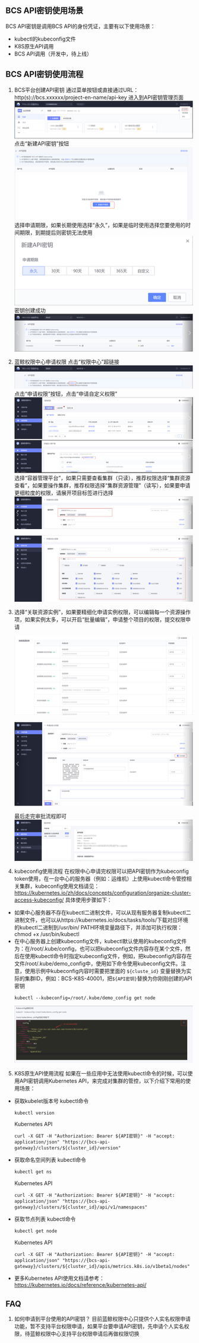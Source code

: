 
## BCS API密钥使用场景
BCS API密钥是调用BCS API的身份凭证，主要有以下使用场景：
* kubectl的kubeconfig文件
* K8S原生API调用
* BCS API调用（开发中，待上线）

## BCS API密钥使用流程
1. BCS平台创建API密钥
    通过菜单按钮或直接通过URL：http(s)://bcs.xxxxxx/project-en-name/api-key  进入到API密钥管理页面
    ![-w2020](../assets/api_key_enter.png)
    点击“新建API密钥”按钮
    ![-w2020](../assets/api_key_create.png)
    选择申请期限，如果长期使用选择“永久”，如果是临时使用选择您要使用的时间期限，到期提后则密钥无法使用
    ![-w2020](../assets/api_key_period.png)
    密钥创建成功
    ![-w2020](../assets/api_key_success.png)

2. 蓝鲸权限中心申请权限
    点击“权限中心”超链接
    ![-w2020](../assets/api_key_permission.png)
    点击“申请权限”按钮，点击“申请自定义权限”
    ![-w2020](../assets/api_key_permission_apply.png)
    ![-w2020](../assets/api_key_permission_custom.png)
    选择“容器管理平台”，如果只需要查看集群（只读），推荐权限选择“集群资源查看”，如果要操作集群，推荐权限选择“集群资源管理”（读写），如果要申请更细粒度的权限，请展开项目标签进行选择
    ![-w2020](../assets/api_key_permission_manager_1.png)

    ![-w2020](../assets/api_key_permission_manager_2.png)

3. 选择“关联资源实例”，如果要精细化申请实例权限，可以编辑每一个资源操作项，如果实例太多，可以开启“批量编辑”，申请整个项目的权限，提交权限申请

    ![-w2020](../assets/api_key_permission_batch_1.png)

    ![-w2020](../assets/api_key_permission_batch_2.png)

    最后走完审批流程即可
    ![-w2020](../assets/api_key_permission_approval.png)

4. kubeconfig使用流程
    在权限中心申请完权限可以把API密钥作为kubeconfig token使用，在一台中心的服务器（例如：运维机）上使用kubectl命令管控相关集群，kubeconfig使用文档请见：https://kubernetes.io/zh/docs/concepts/configuration/organize-cluster-access-kubeconfig/
    具体使用步骤如下：
* 如果中心服务器不存在kubectl二进制文件，可以从现有服务器复制kubectl二进制文件，也可以从https://kubernetes.io/docs/tasks/tools/下载对应环境的kubectl二进制到/usr/bin/ PATH环境变量路径下，并添加可执行权限：chmod +x /usr/bin/kubectl
* 在中心服务器上创建kubeconfig文件，kubectl默认使用的kubeconfig文件为：在/root/.kube/config，也可以把kubeconfig文件内容存在某个文件，然后在使用kubectl命令时指定kubeconfig文件，例如，把kubeconfig内容存在文件/root/.kube/demo_config中，使用如下命令使用kubeconfig文件。注意，使用示例中kubeconfig内容时需要把里面的 `${cluste_id}` 变量替换为实际的集群ID，例如：BCS-K8S-40001，把`${API密钥}`替换为你刚刚创建的API密钥
    ```
    kubectl --kubeconfig=/root/.kube/demo_config get node
    ```
    ![-w2020](../assets/api_key_kubectl_demo.png)

5. K8S原生API使用流程
如果在一些应用中无法使用kubectl命令的时候，可以使用API密钥调用Kubernetes API，来完成对集群的管控，以下介绍下常用的使用场景：
* 获取kubelet版本号
  kubectl命令
    ```
    kubectl version
    ```
  Kubernetes API
    ```
    curl -X GET -H "Authorization: Bearer ${API密钥}" -H "accept: application/json" "https://{bcs-api-gateway}/clusters/${cluster_id}/version"
    ```
* 获取命名空间列表
  kubectl命令
    ```bash
    kubectl get ns
    ```
  Kubernetes API
    ```
    curl -X GET -H "Authorization: Bearer ${API密钥}" -H "accept: application/json" "https://{bcs-api-gateway}/clusters/${cluster_id}/api/v1/namespaces"
    ```
* 获取节点列表
  kubectl命令
    ```bash
    kubectl get node
    ```
  Kubernetes API
    ```
    curl -X GET -H "Authorization: Bearer ${API密钥}" -H "accept: application/json" "https://{bcs-api-gateway}/clusters/${cluster_id}/apis/metrics.k8s.io/v1beta1/nodes"
    ```
* 更多Kubernetes API使用文档请参考：
https://kubernetes.io/docs/reference/kubernetes-api/

## FAQ
1. 如何申请到平台使用的API密钥？
目前蓝鲸权限中心只提供个人实名权限申请功能，暂不支持平台权限申请，如果平台要申请API密钥，先申请个人实名权限，待蓝鲸权限中心支持平台权限申请后再做权限切换